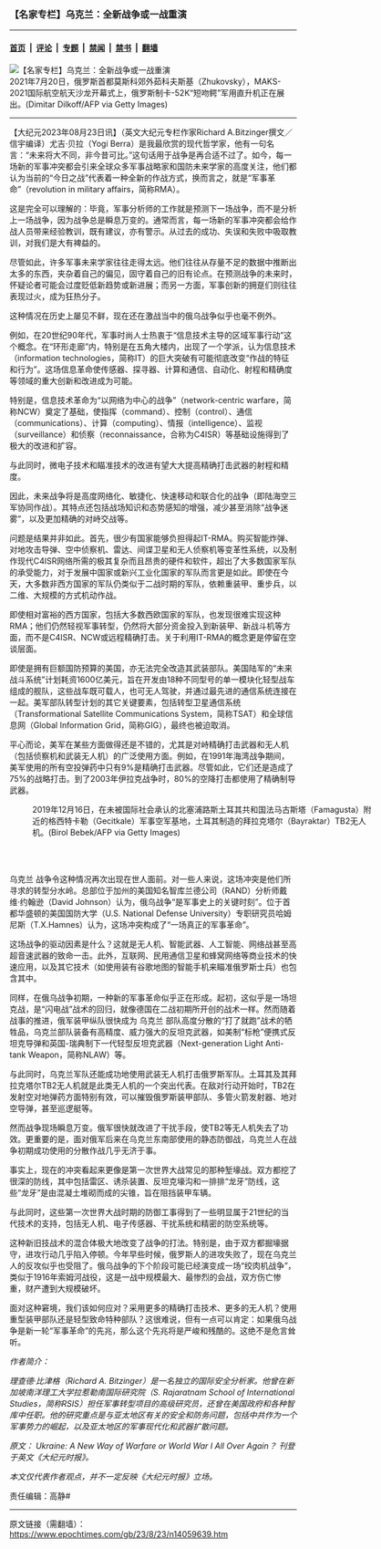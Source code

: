### 【名家专栏】乌克兰：全新战争或一战重演

---

#### [首页](../../../..?n14059639) &nbsp;|&nbsp; [评论](../../../../../epoch-comment?n14059639) &nbsp;|&nbsp; [专题](../../../../../epoch-special?n14059639) &nbsp;|&nbsp; [禁闻](../../../../../epoch-news?n14059639) &nbsp;|&nbsp; [禁书](../../../../../books?n14059639) &nbsp;|&nbsp; [翻墙](https://github.com/gfw-breaker/nogfw/blob/master/README.md?n14059639)


<div><img alt="【名家专栏】乌克兰：全新战争或一战重演" class="attachment-djy_600_400 size-djy_600_400 wp-post-image" src="https://i.epochtimes.com/assets/uploads/2023/08/id14059644-GettyImages-1234068953-870x522-600x400.jpg"/>
<div class="caption">
 2021年7月20日，俄罗斯首都莫斯科郊外茹科夫斯基（Zhukovsky），MAKS-2021国际航空航天沙龙开幕式上，俄罗斯制卡-52K“短吻鳄”军用直升机正在展出。(Dimitar Dilkoff/AFP via Getty Images)
</div></div><hr/><div class="post_content" id="artbody" itemprop="articleBody">
 <!-- article content begin -->
 <p>
  【大纪元2023年08月23日讯】（英文大纪元专栏作家Richard A.Bitzinger撰文／信宇编译）尤吉‧贝拉（Yogi Berra）是我最欣赏的现代哲学家，他有一句名言：“未来将大不同，非今昔可比。”这句话用于战争是再合适不过了。如今，每一场新的军事冲突都会引来全球众多军事战略家和国防未来学家的高度关注，他们都认为当前的“今日之战”代表着一种全新的作战方式，换而言之，就是“军事革命”（revolution in military affairs，简称RMA）。
 </p>
 <p>
  这是完全可以理解的：毕竟，军事分析师的工作就是预测下一场战争，而不是分析上一场战争，因为战争总是瞬息万变的。通常而言，每一场新的军事冲突都会给作战人员带来经验教训，既有建议，亦有警示。从过去的成功、失误和失败中吸取教训，对我们是大有裨益的。
 </p>
 <p>
  尽管如此，许多军事未来学家往往走得太远。他们往往从存量不足的数据中推断出太多的东西，夹杂着自己的偏见，固守着自己的旧有论点。在预测战争的未来时，怀疑论者可能会过度贬低新趋势或新进展；而另一方面，军事创新的拥趸们则往往表现过火，成为狂热分子。
 </p>
 <p>
  这种情况在历史上屡见不鲜，现在还在激战当中的俄乌战争似乎也毫不例外。
 </p>
 <p>
  例如，在20世纪90年代，军事时尚人士热衷于“信息技术主导的区域军事行动”这个概念。在“环形走廊”内，特别是在五角大楼内，出现了一个学派，认为信息技术（information technologies，简称IT）的巨大突破有可能彻底改变“作战的特征和行为”。这场信息革命使传感器、探寻器、计算和通信、自动化、射程和精确度等领域的重大创新和改进成为可能。
 </p>
 <p>
  特别是，信息技术革命为“以网络为中心的战争”（network-centric warfare，简称NCW）奠定了基础，使指挥（command）、控制（control）、通信（communications）、计算（computing）、情报（intelligence）、监视（surveillance）和侦察（reconnaissance，合称为C4ISR）等基础设施得到了极大的改进和扩容。
 </p>
 <p>
  与此同时，微电子技术和瞄准技术的改进有望大大提高精确打击武器的射程和精度。
 </p>
 <p>
  因此，未来战争将是高度网络化、敏捷化、快速移动和联合化的战争（即陆海空三军协同作战）。其特点还包括战场知识和态势感知的增强，减少甚至消除“战争迷雾”，以及更加精确的对峙交战等。
 </p>
 <p>
  问题是结果并非如此。首先，很少有国家能够负担得起IT-RMA。购买智能炸弹、对地攻击导弹、空中侦察机、雷达、间谍卫星和无人侦察机等变革性系统，以及制作现代C4ISR网络所需的极其复杂而且昂贵的硬件和软件，超出了大多数国家军队的承受能力，对于发展中国家或新兴工业化国家的军队而言更是如此。即使在今天，大多数非西方国家的军队仍类似于二战时期的军队，依赖重装甲、重步兵，以二维、大规模的方式机动作战。
 </p>
 <p>
  即使相对富裕的西方国家，包括大多数西欧国家的军队，也发现很难实现这种RMA；他们仍然轻视军事转型，仍然将大部分资金投入到新装甲、新战斗机等方面，而不是C4ISR、NCW或远程精确打击。关于利用IT-RMA的概念更是停留在空谈层面。
 </p>
 <p>
  即使是拥有巨额国防预算的美国，亦无法完全改造其武装部队。美国陆军的“未来战斗系统”计划耗资1600亿美元，旨在开发由18种不同型号的单一模块化轻型战车组成的舰队，这些战车既可载人，也可无人驾驶，并通过最先进的通信系统连接在一起。美军部队转型计划的其它关键要素，包括转型卫星通信系统（Transformational Satellite Communications System，简称TSAT）和全球信息网（Global Information Grid，简称GIG），最终也被迫取消。
 </p>
 <p>
  平心而论，美军在某些方面做得还是不错的，尤其是对峙精确打击武器和无人机（包括侦察机和武装无人机）的广泛使用方面。例如，在1991年海湾战争期间，美军使用的所有空投弹药中只有9%是精确打击武器。尽管如此，它们还是造成了75%的战略打击。到了2003年伊拉克战争时，80%的空降打击都使用了精确制导武器。
 </p>
 <figure aria-describedby="caption-attachment-14059648" class="wp-caption aligncenter" id="attachment_14059648" style="width: 600px">
  <ok href=" https://i.epochtimes.com/assets/uploads/2023/08/id14059648-GettyImages-1189027346-600x400-600x400.jpg" rel="noreferrer noopener" target="_blank">
   <img alt="" class="size-large wp-image-14059648" src="https://i.epochtimes.com/assets/uploads/2023/08/id14059648-GettyImages-1189027346-600x400-600x400.jpg"/>
  </ok>
  <br/><figcaption class="wp-caption-text" id="caption-attachment-14059648">
   2019年12月16日，在未被国际社会承认的北塞浦路斯土耳其共和国法马古斯塔（Famagusta）附近的格西特卡勒（Gecitkale）军事空军基地，土耳其制造的拜拉克塔尔（Bayraktar）TB2无人机。(Birol Bebek/AFP via Getty Images)
  </figcaption><br/>
 </figure><br/>
 <p>
  <ok href="https://www.epochtimes.com/gb/tag/%E4%B9%8C%E5%85%8B%E5%85%B0.html">
   乌克兰
  </ok>
  战争令这种情况再次出现在世人面前。对一些人来说，这场冲突是他们所寻求的转型分水岭。总部位于加州的美国知名智库兰德公司（RAND）分析师戴维‧约翰逊（David Johnson）认为，俄乌战争“是军事史上的关键时刻”。位于首都华盛顿的美国国防大学（U.S. National Defense University）专职研究员哈姆尼斯（T.X.Hamnes）认为，这场冲突构成了“一场真正的军事革命”。
 </p>
 <p>
  这场战争的驱动因素是什么？这就是无人机、智能武器、人工智能、网络战甚至高超音速武器的致命一击。此外，互联网、民用通信卫星和蜂窝网络等商业技术的快速应用，以及其它技术（如使用装有谷歌地图的智能手机来瞄准俄罗斯士兵）也包含其中。
 </p>
 <p>
  同样，在俄乌战争初期，一种新的军事革命似乎正在形成。起初，这似乎是一场坦克战，是“闪电战”战术的回归，就像德国在二战初期所开创的战术一样。然而随着战事的推进，俄军装甲纵队很快成为
  <ok href="https://www.epochtimes.com/gb/tag/%E4%B9%8C%E5%85%8B%E5%85%B0.html">
   乌克兰
  </ok>
  部队高度分散的“打了就跑”战术的牺牲品，乌克兰部队装备有高精度、威力强大的反坦克武器，如美制“标枪”便携式反坦克导弹和英国-瑞典制下一代轻型反坦克武器（Next-generation Light Anti-tank Weapon，简称NLAW）等。
 </p>
 <p>
  与此同时，乌克兰军队还能成功地使用武装无人机打击俄罗斯军队。土耳其及其拜拉克塔尔TB2无人机就是此类无人机的一个突出代表。在敌对行动开始时，TB2在发射空对地弹药方面特别有效，可以摧毁俄罗斯装甲部队、多管火箭发射器、地对空导弹，甚至巡逻艇等。
 </p>
 <p>
  然而战争现场瞬息万变。俄军很快就改进了干扰手段，使TB2等无人机失去了功效。更重要的是，面对俄军后来在乌克兰东南部使用的静态防御战，乌克兰人在战争初期成功使用的分散作战几乎无济于事。
 </p>
 <p>
  事实上，现在的冲突看起来更像是第一次世界大战常见的那种堑壕战。双方都挖了很深的防线，其中包括雷区、诱杀装置、反坦克壕沟和一排排“龙牙”防线，这些“龙牙”是由混凝土堆砌而成的尖锥，旨在阻挡装甲车辆。
 </p>
 <p>
  与此同时，这些第一次世界大战时期的防御工事得到了一些明显属于21世纪的当代技术的支持，包括无人机、电子传感器、干扰系统和精密的防空系统等。
 </p>
 <p>
  这种新旧技战术的混合体极大地改变了战争的打法。特别是，由于双方都掘壕据守，进攻行动几乎陷入停顿。今年早些时候，俄罗斯人的进攻失败了，现在乌克兰人的反攻似乎也受阻了。俄乌战争的下个阶段可能已经演变成一场“绞肉机战争”，类似于1916年索姆河战役，这是一战中规模最大、最惨烈的会战，双方伤亡惨重，财产遭到大规模破坏。
 </p>
 <p>
  面对这种窘境，我们该如何应对？采用更多的精确打击技术、更多的无人机？使用重型装甲部队还是轻型致命特种部队？这很难说，但有一点可以肯定：如果俄乌战争是新一轮“军事革命”的先兆，那么这个先兆将是严峻和残酷的。这绝不是危言耸听。
 </p>
 <p>
  <em>
   作者简介：
  </em>
 </p>
 <p>
  <em>
   理查德‧比津格（Richard A. Bitzinger）是一名独立的国际安全分析家。他曾在新加坡南洋理工大学拉惹勒南国际研究院（S. Rajaratnam School of International Studies，简称RSIS）担任军事转型项目的高级研究员，还曾在美国政府和各种智库中任职。他的研究重点是与亚太地区有关的安全和防务问题，包括中共作为一个军事势力的崛起，以及亚太地区的军事现代化和武器扩散问题。
  </em>
 </p>
 <p>
  <em>
   原文：
   <ok href="https://www.theepochtimes.com/opinion/ukraine-a-new-way-of-warfare-or-world-war-i-all-over-again-5468809">
    Ukraine: A New Way of Warfare or World War I All Over Again？
   </ok>
   刊登于英文《大纪元时报》。
  </em>
 </p>
 <p>
  <em>
   本文仅代表作者观点，并不一定反映《大纪元时报》立场。
  </em>
 </p>
 <p>
  责任编辑：高静#
 </p>
 <!-- article content end -->
 <div id="below_article_ad">
 </div>
</div>


---

原文链接（需翻墙）：https://www.epochtimes.com/gb/23/8/23/n14059639.htm
